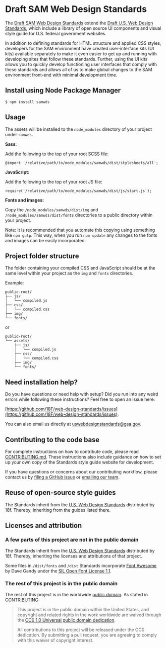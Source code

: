 # Draft SAM Web Design Standards

The [Draft SAM Web Design Standards](http://jbrucegsa.github.io/sam-web-design-standards/) extend the [Draft U.S. Web Design Standards](https://playbook.cio.gov/designstandards), which include a library of open source UI components and visual style guide for U.S. federal government websites.

In addition to defining standards for HTML structure and applied CSS styles, developers for the SAM environment have created user-interface kits (UI kits) available separately to make it even easier to get up and running with developing sites that follow these standards. Further, using the UI kits allows you to quickly develop functioning user interfaces that comply with these standards and allows all of us to make global changes to the SAM environment front-end with minimal development time.

## Install using Node Package Manager

```$ npm install samwds```

## Usage

The assets will be installed to the ```node_modules``` directory of your project under ```samwds```.

**Sass:**

Add the following to the top of your root SCSS file:

```@import '/relative/path/to/node_modules/samwds/dist/stylesheets/all';```

**JavaScript:**

Add the following to the top of your root JS file:

```require('/relative/path/to/node_modules/samwds/dist/js/start.js');```

**Fonts and images:**

Copy the ```/node_modules/samwds/dist/img``` and ```/node_modules/samwds/dist/fonts``` directories to a public directory within your project.

Note: It is recommended that you automate this copying using something like ```npm gulp```. This way, when you run ```npm update``` any changes to the fonts and images can be easily incorporated.

## Project folder structure

The folder containing your compiled CSS and JavaScript should be at the same level within your project as the ```img``` and ```fonts``` directories.

Example:

```
public-root/
├── js/
│   └── compiled.js
├── css/
│   └── compiled.css
├── img/
└── fonts/
```

or

```
public-root/
└── assets/
	├── js/
	│   └── compiled.js
	├── css/
	│   └── compiled.css
	├── img/
	└── fonts/
```

## Need installation help?

Do you have questions or need help with setup? Did you run into any weird errors while following these instructions? Feel free to open an issue here:

[https://github.com/18F/web-design-standards/issues](https://github.com/18F/web-design-standards/issues).

You can also email us directly at uswebdesignstandards@gsa.gov.

## Contributing to the code base

For complete instructions on how to contribute code, please read [CONTRIBUTING.md](https://github.com/18F/web-design-standards/blob/18f-pages-staging/CONTRIBUTING.md). These instructions also include guidance on how to set up your own copy of the Standards style guide website for development.

If you have questions or concerns about our contributing workflow, please contact us by [filing a GitHub issue](https://github.com/18F/web-design-standards/issues) or [emailing our team](mailto:uswebdesignstandards@gsa.gov).

## Reuse of open-source style guides

The Standards inherit from the [U.S. Web Design Standards](https://standards.usa.gov) distributed by 18f. Thereby, inheriting from the guides listed there.

## Licenses and attribution

### A few parts of this project are not in the public domain

The Standards inherit from the [U.S. Web Design Standards](https://standards.usa.gov) distributed by 18f. Thereby, inheriting the licenses and attributions of that project.

Some files in ```/dist/fonts``` and ```/dist``` Standards incorporate [Font Awesome](http://fontawesome.io/) by Dave Gandy under the [SIL Open Font License 1.1](http://scripts.sil.org/OFL).

### The rest of this project is in the public domain

The rest of this project is in the worldwide [public domain](LICENSE.md). As stated in [CONTRIBUTING](CONTRIBUTING.md):

> This project is in the public domain within the United States, and copyright and related rights in the work worldwide are waived through the [CC0 1.0 Universal public domain dedication](https://creativecommons.org/publicdomain/zero/1.0/).
>
> All contributions to this project will be released under the CC0 dedication. By submitting a pull request, you are agreeing to comply with this waiver of copyright interest.
